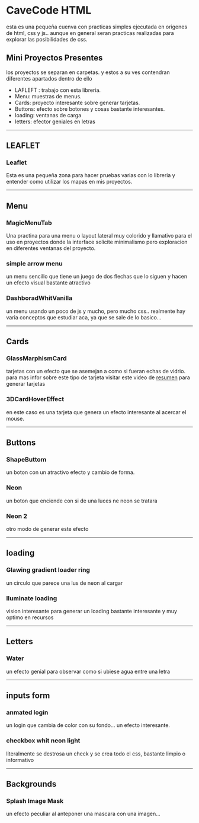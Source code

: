 # CaveCode HTML

esta es una pequeña cuenva con practicas simples ejecutada en origenes de html, css y js.. aunque en general seran practicas realizadas para explorar las posibilidades de css.

## Mini Proyectos Presentes
 
los proyectos se separan en carpetas. y estos a su ves contendran diferentes apartados dentro de ello

* LAFLEFT : trabajo con esta libreria.
* Menu: muestras de menus.
* Cards: proyecto interesante sobre generar tarjetas.
* Buttons: efecto sobre botones y cosas bastante interesantes.
* loading: ventanas de carga 
* letters: efector geniales en letras
___

## LEAFLET

### Leaflet
Esta es una pequeña zona para hacer pruebas varias con lo libreria y entender como utilizar los mapas en mis proyectos.

___

## Menu

### MagicMenuTab
Una practina para una menu o layout lateral muy colorido y llamativo para el uso en proyectos donde la interface solicite minimalismo pero exploracion en diferentes ventanas del proyecto.

### simple arrow menu
un menu sencillo que tiene un juego de dos flechas que lo siguen y hacen un efecto visual bastante atractivo

### DashboradWhitVanilla
un menu usando un poco de js y mucho, pero mucho css.. realmente hay varia conceptos que estudiar aca, ya que se sale de lo basico...

---
## Cards

### GlassMarphismCard
tarjetas con un efecto que se asemejan a como si fueran echas de vidrio. para mas infor sobre este tipo de tarjeta visitar este video de [resumen] para generar tarjetas

[resumen]: https://www.youtube.com/watch?v=hv0rNxr1XXk&ab_channel=OnlineTutorials

### 3DCardHoverEffect
en este caso es una tarjeta que genera un efecto interesante al acercar el mouse.

[resumen]: https://www.youtube.com/watch?v=oswfuy4d6ug

___
## Buttons

### ShapeButtom
un boton con un atractivo efecto y cambio de forma.

### Neon
un boton que enciende con si de una luces ne neon se tratara
### Neon 2
otro modo de generar este efecto

___
## loading

### Glawing gradient loader ring
un circulo que parece una lus de neon al cargar

### Iluminate loading
vision interesante para generar un loading bastante interesante y muy optimo en recursos
___
## Letters

### Water
un efecto genial para observar como si ubiese agua entre una letra

___
## inputs form

### anmated login
un login que cambia de color con su fondo... un efecto interesante.

### checkbox whit neon light
literalmente se destrosa un check y se crea todo el css, bastante limpio o informativo
___
## Backgrounds

### Splash Image Mask
un efecto peculiar al anteponer una mascara con una imagen... 
